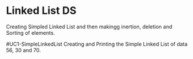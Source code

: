 # Linked List DS
Creating Simpled Linked List and then makingg inertion, deletion and Sorting of elements.

#UC1-SimpleLinkedList
Creating and Printing the Simple Linked List of data 56, 30 and 70.